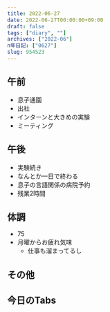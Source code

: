 ```yaml
---
title: 2022-06-27
date: 2022-06-27T00:00:00+09:00
draft: false
tags: ["diary", ""]
archives: ["2022-06"]
n年日記: ["0627"]
slug: 954523
---
```

## 午前
- 息子通園
- 出社
- インターンと大きめの実験
- ミーティング
## 午後
- 実験続き
- なんとか一日で終わる
- 息子の言語関係の病院予約
- 残業2時間
## 体調
- 75
- 月曜からお疲れ気味
  - 仕事も溜まってるし
## その他
## 今日のTabs